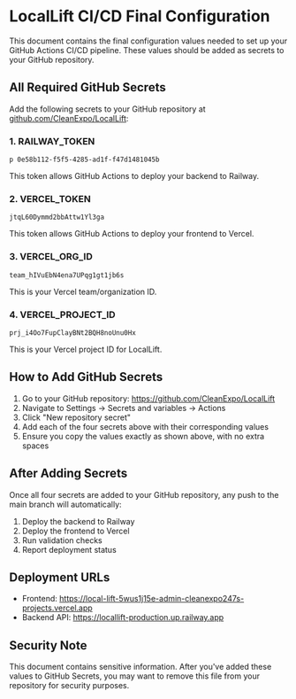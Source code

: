 # LocalLift CI/CD Final Configuration

This document contains the final configuration values needed to set up your GitHub Actions CI/CD pipeline. These values should be added as secrets to your GitHub repository.

## All Required GitHub Secrets

Add the following secrets to your GitHub repository at [github.com/CleanExpo/LocalLift](https://github.com/CleanExpo/LocalLift):

### 1. RAILWAY_TOKEN

```
p 0e58b112-f5f5-4285-ad1f-f47d1481045b
```

This token allows GitHub Actions to deploy your backend to Railway.

### 2. VERCEL_TOKEN

```
jtqL60Dymmd2bbAttw1Yl3ga
```

This token allows GitHub Actions to deploy your frontend to Vercel.

### 3. VERCEL_ORG_ID

```
team_hIVuEbN4ena7UPqg1gt1jb6s
```

This is your Vercel team/organization ID.

### 4. VERCEL_PROJECT_ID

```
prj_i4Oo7FupClayBNt2BQH8noUnu0Hx
```

This is your Vercel project ID for LocalLift.

## How to Add GitHub Secrets

1. Go to your GitHub repository: https://github.com/CleanExpo/LocalLift
2. Navigate to Settings → Secrets and variables → Actions
3. Click "New repository secret"
4. Add each of the four secrets above with their corresponding values
5. Ensure you copy the values exactly as shown above, with no extra spaces

## After Adding Secrets

Once all four secrets are added to your GitHub repository, any push to the main branch will automatically:

1. Deploy the backend to Railway
2. Deploy the frontend to Vercel
3. Run validation checks
4. Report deployment status

## Deployment URLs

- Frontend: https://local-lift-5wus1j15e-admin-cleanexpo247s-projects.vercel.app
- Backend API: https://locallift-production.up.railway.app

## Security Note

This document contains sensitive information. After you've added these values to GitHub Secrets, you may want to remove this file from your repository for security purposes.
